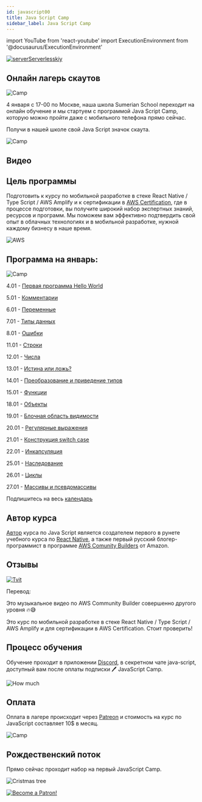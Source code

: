 ```yaml
---
id: javascript00
title: Java Script Camp
sidebar_label: Java Script Camp
---
```


import YouTube from 'react-youtube'
import ExecutionEnvironment from '@docusaurus/ExecutionEnvironment'

[![serverServerlesskiy](/img/javascript/headers/00.jpg)](https://www.instagram.com/serverserverlessky/)

<!-- ```SnackPlayer name=Hello%20World description=This%20is%20a%20description
import React from 'react';
import { Text, View } from 'react-native';

const YourApp = () => {
    return (
    <View style={{ flex: 1, justifyContent: "center", alignItems: "center" }}>
        <Text>
        Try editing me! 🎉
        </Text>
    </View>
    );
}

export default YourApp;
``` -->

<!-- <div data-snack-id="@playra/frisky-blueberries" data-snack-platform="web" data-snack-preview="true" data-snack-theme="dark" style="overflow:hidden;background:#212121;border:1px solid var(--color-border);border-radius:4px;height:505px;width:100%"></div>
<script async src="https://snack.expo.io/embed.js"></script> -->

<!-- ```jsx live
function Clock(props) {
  const [date, setDate] = useState([{ id: 0, name: 'Nikita' }])
  console.log(date[0].name)
  useEffect(() => {
    async function fetchMyAPI() {
      let response = await fetch('https://jsonplaceholder.typicode.com/users')
      response = await response.json()
      setDate(response)
    }

    fetchMyAPI()
  }, [])

  return <h2>{date[0].name}</h2>
}
``` -->

## Онлайн лагерь скаутов

![Camp](/img/logo/JSCamp.gif)

4 января с 17-00 по Москве, наша школа Sumerian School переходит на онлайн обучение и мы стартуем с программой Java Script Camp, которую можно пройти даже с мобильного телефона прямо сейчас.

Получи в нашей школе свой Java Script значок скаута.

![Camp](https://media.giphy.com/media/MOQG4QYC2MRSU/giphy.gif)

## Видео

<YouTube videoId="A_i5-4FuuKw" />

## Цель программы

Подготовить к курсу по мобильной разработке в стеке React Native / Type Script / AWS Amplify и к сертификации в [AWS Certification](https://aws.amazon.com/ru/certification/), где в процессе подготовки, вы получите широкий набор экспертных знаний, ресурсов и программ. Мы поможем вам эффективно подтвердить свой опыт в облачных технологиях и в мобильной разработке, нужной каждому бизнесу в наше время.

![AWS](https://entrackr.com/wp-content/uploads/2018/05/Amazon_smart_home_2.gif)

## Программа на январь:

![Camp](https://media.giphy.com/media/EihFwASrXTmiQ/giphy.gif)

4.01 - [Первая программа Hello World](https://react-native-village.github.io/docs/javascript01)

5.01 - [Комментарии](https://react-native-village.github.io/docs/javascript02)

6.01 - [Переменные](https://react-native-village.github.io/docs/javascript03)

7.01 - [Типы данных](https://react-native-village.github.io/docs/javascript04)

8.01 - [Ошибки](https://react-native-village.github.io/docs/javascript05)

11.01 - [Строки](https://react-native-village.github.io/docs/javascript06)

12.01 - [Числа](https://react-native-village.github.io/docs/javascript07)

13.01 - [Истина или ложь?](https://react-native-village.github.io/docs/javascript08)

14.01 - [Преобразование и приведение типов](https://react-native-village.github.io/docs/javascript09)

15.01 - [Функции](https://react-native-village.github.io/docs/javascript10)

18.01 - [Объекты](https://react-native-village.github.io/docs/javascript11)

19.01 - [Блочная область видимости](https://react-native-village.github.io/docs/javascript12)

20.01 - [Регулярные выражения](https://react-native-village.github.io/docs/javascript13)

21.01 - [Конструкция switch case](https://react-native-village.github.io/docs/javascript14)

22.01 - [Инкапсуляция](https://react-native-village.github.io/docs/javascript15)

25.01 - [Наследование](https://react-native-village.github.io/docs/javascript16)

26.01 - [Циклы](https://react-native-village.github.io/docs/javascript17)

27.01 - [Массивы и псевдомассивы](https://react-native-village.github.io/docs/javascript18)

Подпишитесь на весь [календарь](http://p14-caldav.icloud.com/published/2/MTYyNzQyOTgyMzE2Mjc0MnJDaPjzgR0U-x4uD_nwjr8evco8zKn-1uWVIxx9RjsmCHqFd78vLOOEuCTnjF0D0nkHFj1HIpgT0mr_ioXK22M)

## Автор курса

[Автор](https://career.habr.com/hackathon-unicorn) курса по Java Script является создателем первого в рунете учебного курса по [React Native](https://react-native-village.github.io/docs/start000), а также первый русский блогер-программист в программе [AWS Comunity Builders](https://aws.amazon.com/ru/developer/community/community-builders/) от Amazon.

## Отзывы

[![Tvit](/img/javascript/twit.png)](https://twitter.com/dabit3/status/1339622771001843716)

Перевод:

Это музыкальное видео по AWS Community Builder совершенно другого уровня 🔥😅

Это курс по мобильной разработке в стеке React Native / Type Script / AWS Amplify и для сертификации в AWS Certification. Стоит проверить!

## Процесс обучения

Обучение проходит в приложении [Discord](https://discord.gg/6GDAfXn), в секретном чате java-script, доступный вам после оплаты подписки 🖊️ JavaScript Camp.

![How much](https://media.giphy.com/media/bEu3CsR2RXdu5rBssw/giphy.gif)

## Оплата

Оплата в лагере происходит через [Patreon](https://www.patreon.com/reactnative) и стоимоcть на курс по JavaScript составляет 10$ в месяц.

![Camp](https://media.giphy.com/media/kBeFt8vcov4mWg73bI/giphy.gif)

## Рождественский поток

Прямо сейчас проходит набор на первый JavaScript Camp.

![Cristmas tree](https://media.giphy.com/media/YxlUxrYGw2w9y/giphy.gif)

[![Become a Patron!](/img/logo/patreon.png)](https://www.patreon.com/bePatron?u=31769291)

```

```
